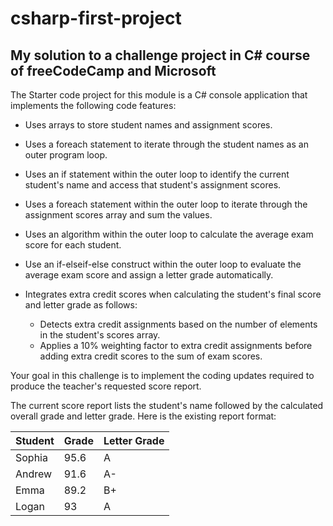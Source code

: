 # csharp-first-project
## My solution to a challenge project in C# course of freeCodeCamp and Microsoft

The Starter code project for this module is a C# console application that implements the following code features:

* Uses arrays to store student names and assignment scores.

* Uses a foreach statement to iterate through the student names as an outer program loop.

* Uses an if statement within the outer loop to identify the current student's name and access that student's assignment scores.

* Uses a foreach statement within the outer loop to iterate through the assignment scores array and sum the values.

* Uses an algorithm within the outer loop to calculate the average exam score for each student.

* Use an if-elseif-else construct within the outer loop to evaluate the average exam score and assign a letter grade automatically.

* Integrates extra credit scores when calculating the student's final score and letter grade as follows:
	* Detects extra credit assignments based on the number of elements in the student's scores array.
	* Applies a 10% weighting factor to extra credit assignments before adding extra credit scores to the sum of exam scores.

Your goal in this challenge is to implement the coding updates required to produce the teacher's requested score report.

The current score report lists the student's name followed by the calculated overall grade and letter grade. Here is the existing report format:

| Student | Grade | Letter Grade |
| ------- | ----- | ------------ |
| Sophia | 95.6 | A |
| Andrew | 91.6 | A- |
| Emma | 89.2 | B+ |
| Logan | 93 | A |
